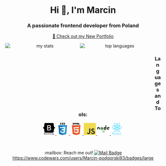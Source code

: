 <h1 align="center">Hi 👋, I'm Marcin</h1>
<h3 align="center">A passionate frontend developer from Poland</h3>

<p align="center"> 
    <a href="https://portfolio-marcin-p.netlify.app/">🚀 Check out my New Portfolio </a> 
</p>

<div align="center">
  <img alt="my stats" align="left" width=48% height="200" src="https://github-readme-stats.vercel.app/api?username=marcin-podgorski93&show_icons=true&theme=transparent"/>

<img alt="top languages" align="left" width=48% height="200" src="https://github-readme-stats.vercel.app/api/top-langs/?username=marcin-podgorski93&layout=compact&show_icons=true&theme=transparent"/>
</div>


<br> <!-- Pusty tag <br> dla odstępu -->



<h3 align="center">Languages and Tools:</h3>
<p align="center"> <a href="https://getbootstrap.com" target="_blank" rel="noreferrer"> <img src="https://raw.githubusercontent.com/devicons/devicon/master/icons/bootstrap/bootstrap-plain-wordmark.svg" alt="bootstrap" width="40" height="40"/> </a> <a href="https://www.w3schools.com/css/" target="_blank" rel="noreferrer"> <img src="https://raw.githubusercontent.com/devicons/devicon/master/icons/css3/css3-original-wordmark.svg" alt="css3" width="40" height="40"/> </a> <a href="https://www.w3.org/html/" target="_blank" rel="noreferrer"> <img src="https://raw.githubusercontent.com/devicons/devicon/master/icons/html5/html5-original-wordmark.svg" alt="html5" width="40" height="40"/> </a> <a href="https://developer.mozilla.org/en-US/docs/Web/JavaScript" target="_blank" rel="noreferrer"> <img src="https://raw.githubusercontent.com/devicons/devicon/master/icons/javascript/javascript-original.svg" alt="javascript" width="40" height="40"/> </a> <a href="https://nodejs.org" target="_blank" rel="noreferrer"> <img src="https://raw.githubusercontent.com/devicons/devicon/master/icons/nodejs/nodejs-original-wordmark.svg" alt="nodejs" width="40" height="40"/> </a> <a href="https://reactjs.org/" target="_blank" rel="noreferrer"> <img src="https://raw.githubusercontent.com/devicons/devicon/master/icons/react/react-original-wordmark.svg" alt="react" width="40" height="40"/> </a> </p>
<br> <!-- Pusty tag <br> dla odstępu -->

<p align="center">
    :mailbox: Reach me out! 
    <a href="mailto:podgorski.marcin93@gmail.com">
        <img src="https://img.shields.io/badge/-podgorskimarcin93-c0392b?style=flat&labelColor=c0392b&logo=gmail&logoColor=white" alt="Mail Badge">
        https://www.codewars.com/users/Marcin-podgorski93/badges/large
    </a>
</p>
